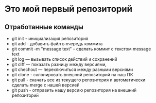 # Это мой первый репозиторий
## Отработанные команды
* git init - инициализация репозитория
* git add - добавить файл в очередь коммита
* git commit -m "message text" - сделать коммит с текстом message text
* git log — вызывать список действий и сохранений
* git diff — показать разницу между версиями,
* git chechout — переключиться между разными версиями
* git clone - склонировать внешний репозиторий на наш ПК 
* git pull - скачать все из текущего репозитория и автоматически сделать merge с нашей версией 
* git push - отправить нашу версию репозитория на внешний репозиторий
